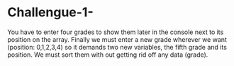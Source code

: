 # Challengue-1-
 You have to enter four grades to show them later in the console next to its position on the array. Finally we must 
 enter a new grade wherever we want (position: 0,1,2,3,4) so it demands two new variables, the fifth grade and its 
 position. We must sort them with out getting rid off any data (grade). 
